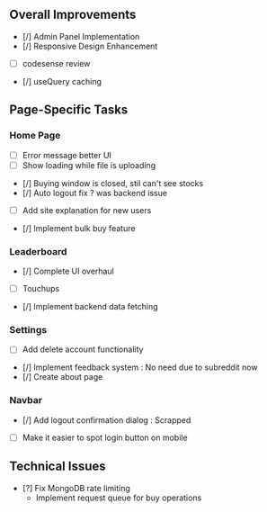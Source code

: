 ## Overall Improvements
- [/] Admin Panel Implementation
- [/] Responsive Design Enhancement
- [ ] codesense review
- [/] useQuery caching

## Page-Specific Tasks

### Home Page
- [ ] Error message better UI
- [ ] Show loading while file is uploading
- [/] Buying window is closed, stil can't see stocks
- [/] Auto logout fix ? was backend issue
- [ ] Add site explanation for new users
- [/] Implement bulk buy feature

### Leaderboard
- [/] Complete UI overhaul
- [ ] Touchups
- [/] Implement backend data fetching

### Settings
- [ ] Add delete account functionality
- [/] Implement feedback system : No need due to subreddit now
- [/] Create about page

### Navbar
- [/] Add logout confirmation dialog : Scrapped
- [ ] Make it easier to spot login button on mobile

## Technical Issues
- [?] Fix MongoDB rate limiting
    - Implement request queue for buy operations

